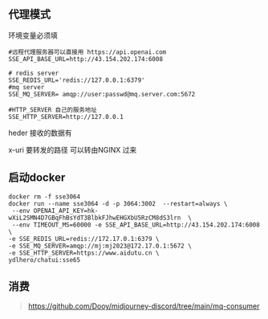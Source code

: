 ## 代理模式

环境变量必须填

```
#远程代理服务器可以直接用 https://api.openai.com 
SSE_API_BASE_URL=http://43.154.202.174:6008

# redis server
SSE_REDIS_URL='redis://127.0.0.1:6379'
#mq server
SSE_MQ_SERVER= amqp://user:passwd@mq.server.com:5672
 
#HTTP_SERVER 自己的服务地址 
SSE_HTTP_SERVER=http://127.0.0.1
```

heder 接收的数据有

x-uri 要转发的路径 可以转由NGINX 过来

## 启动docker

```
docker rm -f sse3064
docker run --name sse3064 -d -p 3064:3002  --restart=always \
 --env OPENAI_API_KEY=hk-wXiL2SMN4D7GBqFhBsYdT3BlbkFJhwEHGXbU5RzCM8dS3lrn  \
 --env TIMEOUT_MS=60000 -e SSE_API_BASE_URL=http://43.154.202.174:6008 \
-e SSE_REDIS_URL=redis://172.17.0.1:6379 \
-e SSE_MQ_SERVER=amqp://mj:mj2023@172.17.0.1:5672 \
-e SSE_HTTP_SERVER=https://www.aidutu.cn \
ydlhero/chatui:sse65

```

## 消费 

> https://github.com/Dooy/midjourney-discord/tree/main/mq-consumer